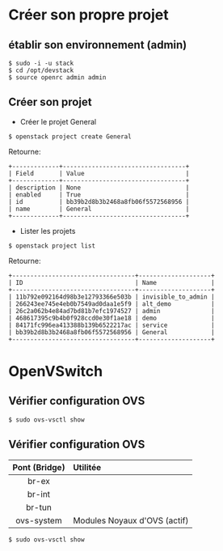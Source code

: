 # Créer son propre projet

## établir son environnement (admin)
```
$ sudo -i -u stack
$ cd /opt/devstack
$ source openrc admin admin
```

## Créer son projet
* Créer le projet General
```
$ openstack project create General
```
Retourne:
```
+-------------+----------------------------------+
| Field       | Value                            |
+-------------+----------------------------------+
| description | None                             |
| enabled     | True                             |
| id          | bb39b2d8b3b2468a8fb06f5572568956 |
| name        | General                          |
+-------------+----------------------------------+
```
* Lister les projets
```
$ openstack project list
```
Retourne:
```
+----------------------------------+--------------------+
| ID                               | Name               |
+----------------------------------+--------------------+
| 11b792e092164d98b3e12793366e503b | invisible_to_admin |
| 266243ee745e4eb0b7549ad0daa1e5f9 | alt_demo           |
| 26c2a062b4e84ad7bd81b7efc1974527 | admin              |
| 468617395c9b4b0f928ccd0e30f1ae18 | demo               |
| 84171fc996ea413388b139b6522217ac | service            |
| bb39b2d8b3b2468a8fb06f5572568956 | General            |
+----------------------------------+--------------------+
```
# OpenVSwitch

## Vérifier configuration OVS
```
$ sudo ovs-vsctl show
```
## Vérifier configuration OVS

|  Pont (Bridge) |  Utilitée                     |
|:--------------:|:------------------------------|
| br-ex          |                               |
| br-int         |                               |
| br-tun         |                               |
| ovs-system     |  Modules Noyaux d'OVS (actif) |

```
$ sudo ovs-vsctl show
```



